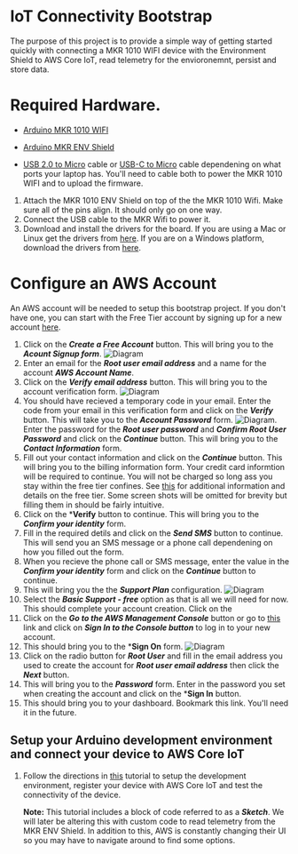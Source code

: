 # IoT Connectivity Bootstrap

The purpose of this project is to provide a simple way of getting started quickly with connecting a MKR 1010 WIFI device with the Environment Shield  to AWS Core IoT, read telemetry for the envioronemnt,  persist and store data. 


# Required Hardware. 
* [Arduino MKR 1010 WIFI](https://store-usa.arduino.cc/products/arduino-mkr-wifi-1010)
* [Arduino MKR ENV Shield](https://store-usa.arduino.cc/products/arduino-mkr-env-shield-rev2)

* [USB 2.0 to Micro](https://www.walmart.com/ip/Mimifly-Micro-USB-Cable-2FT-2Pack-Android-Charger-USB-2-0-A-to-Micro-B-Charging-Cord-for-Samsung-Galaxy-S5-S6-S7-Edge-Note-4-5-LG-Moto-PS4-Black/711844429?athbdg=L1600) cable or [USB-C to Micro](https://www.walmart.com/ip/Cable-Matters-Cable-Matters-USB-C-to-Micro-USB-Cable-Micro-USB-to-USB-C-Cable-with-Braided-Jacket-6-6-Feet-in-Black/51374095) cable dependening on what ports your laptop has. You'll need to cable both to power the MKR 1010 WIFI and to upload the firmware. 

1. Attach the MKR 1010 ENV Shield on top of the the MKR 1010 Wifi. Make sure all of the pins align. It should only go on one way. 
2. Connect the USB cable to the MKR Wifi to power it. 
3. Download and install the drivers for the board. If you are using a Mac or Linux get the drivers from [here](https://www.silabs.com/products/development-tools/software/usb-to-uart-bridge-vcp-drivers). If you are on a Windows platform, download the drivers from [here](here).

# Configure an AWS Account
An AWS account will be needed to setup this bootstrap project. If you don't have one, you can start with the Free Tier account by signing up for a new account [here](https://aws.amazon.com/free). 

1. Click on the ***Create a Free Account*** button. This will bring you to the ***Acount Signup form***.
![Diagram](./images/account_creation.png)
2. Enter an email for the ***Root user email address*** and a name for the account ***AWS Account Name***.
3. Click on the ***Verify email address*** button. This will bring you to the account verification form.
![Diagram](./images/account_verification.png)	
4. You should have recieved a temporary code in your email. Enter the code from your email in this verification form and click on the ***Verify*** button. This will take you to the ***Account Password*** form.
![Diagram](./images/account_password.png). Enter the password for the ***Root user password*** and ***Confirm Root User Password*** and click on the ***Continue*** button. This will bring you to the ***Contact Information*** form. 
5. Fill out your contact information and click on the ***Continue*** button. This will bring you to the billing information form. Your credit card informtion will be required to continue. You will not be charged so long ass you stay within the free tier confines. See [this](https://aws.amazon.com/free/free-tier-faqs/) for additional information and details on the free tier. Some screen shots will be omitted for brevity but filling them in should be fairly intuitive. 
6. Click on the ***Verify** button to continue. This will bring you to the ***Confirm your identity*** form. 
7. Fill in the required detils and click on the ***Send SMS*** button to continue. This will send you an SMS message or a phone call dependening on how you filled out the form. 
7. When you recieve the phone call or SMS message, enter the value in the ***Confirm your identity*** form and click on the ***Continue*** button to continue. 
8. This will bring you the the ***Support Plan*** configuration. 
![Diagram](./images/support_plan.png)
9. Select the ***Basic Support - free*** option as that is all we will need for now. This should complete your account creation. Click on the 
10. Click on the ***Go to the AWS Management Console*** button or go to [this](https://aws.amazon.com/) link and click on ***Sign In to the Console button*** to log in to your new account. 
11. This should bring you to the ***Sign On** form. 
![Diagram](./images/sign_on.png)
12. Click on the radio button for ***Root User*** and fill in the email address you used to create the account for ***Root user email address*** then click the ***Next*** button. 
13. This will bring you to the ***Password*** form. Enter in the password you set when creating the account and click on the ***Sign In** button. 
14. This should bring you to your dashboard. Bookmark this link. You'll need it in the future. 


## Setup your Arduino development environment and connect your device to AWS Core IoT

1. Follow the directions in [this](https://docs.arduino.cc/tutorials/mkr-wifi-1010/securely-connecting-an-arduino-mkr-wifi-1010-to-aws-iot-core) tutorial to setup the development environment, register your device with AWS Core IoT and test the connectivity of the device. 

	**Note:**  This tutorial includes a block of code referred to as a ***Sketch***. We will later be altering this with custom code to read telemetry from the MKR ENV Shield. In addition to this, AWS is constantly changing their UI so you may have to navigate around to find some options. 
	
	


